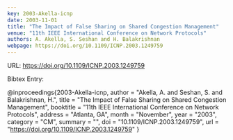 ```yaml
---
key: 2003-Akella-icnp
date: 2003-11-01
title: "The Impact of False Sharing on Shared Congestion Management"
venue: "11th IEEE International Conference on Network Protocols"
authors: A. Akella, S. Seshan and H. Balakrishnan
webpage: https://doi.org/10.1109/ICNP.2003.1249759
---
```


URL: https://doi.org/10.1109/ICNP.2003.1249759

Bibtex Entry:

@inproceedings{2003-Akella-icnp,
    author = "Akella, A. and Seshan, S. and Balakrishnan, H.",
    title = "The Impact of False Sharing on Shared Congestion Management",
    booktitle = "11th IEEE International Conference on Network Protocols",
    address = "Atlanta, GA",
    month = "November",
    year = "2003",
    category = "CM",
    summary = "",
    doi = "10.1109/ICNP.2003.1249759",
    url = "https://doi.org/10.1109/ICNP.2003.1249759"
}

